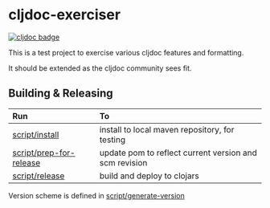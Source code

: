 # cljdoc-exerciser

[![cljdoc badge](https://cljdoc.org/badge/lread/cljdoc-exerciser)](https://cljdoc.org/d/lread/cljdoc-exerciser/CURRENT)

This is a test project to exercise various cljdoc features and formatting.

It should be extended as the cljdoc community sees fit.

## Building & Releasing

| Run                                          | To                                                     |
| :-------------------                         | :----------------------------------------------------- |
| [script/install](script/install)             | install to local maven repository, for testing         |
| [script/prep-for-release](script/update-pom) | update pom to reflect current version and scm revision |
| [script/release](script/release)             | build and deploy to clojars                            |

Version scheme is defined in [script/generate-version](script/generate-version)

